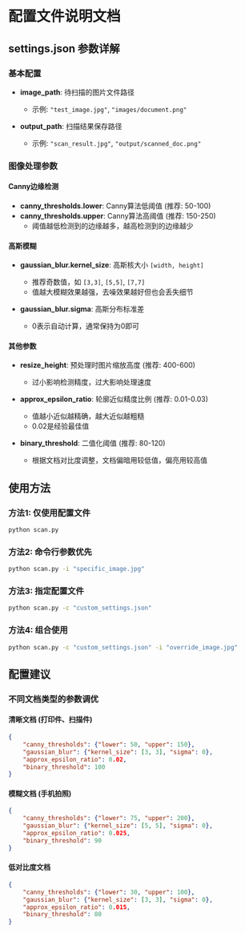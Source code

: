 # 配置文件说明文档

## settings.json 参数详解

### 基本配置
- **image_path**: 待扫描的图片文件路径
  - 示例: `"test_image.jpg"`, `"images/document.png"`
  
- **output_path**: 扫描结果保存路径
  - 示例: `"scan_result.jpg"`, `"output/scanned_doc.png"`

### 图像处理参数

#### Canny边缘检测
- **canny_thresholds.lower**: Canny算法低阈值 (推荐: 50-100)
- **canny_thresholds.upper**: Canny算法高阈值 (推荐: 150-250)
  - 阈值越低检测到的边缘越多，越高检测到的边缘越少

#### 高斯模糊
- **gaussian_blur.kernel_size**: 高斯核大小 `[width, height]`
  - 推荐奇数值，如 `[3,3]`, `[5,5]`, `[7,7]`
  - 值越大模糊效果越强，去噪效果越好但也会丢失细节
  
- **gaussian_blur.sigma**: 高斯分布标准差
  - 0表示自动计算，通常保持为0即可

#### 其他参数
- **resize_height**: 预处理时图片缩放高度 (推荐: 400-600)
  - 过小影响检测精度，过大影响处理速度
  
- **approx_epsilon_ratio**: 轮廓近似精度比例 (推荐: 0.01-0.03)
  - 值越小近似越精确，越大近似越粗糙
  - 0.02是经验最佳值
  
- **binary_threshold**: 二值化阈值 (推荐: 80-120)
  - 根据文档对比度调整，文档偏暗用较低值，偏亮用较高值

## 使用方法

### 方法1: 仅使用配置文件
```bash
python scan.py
```

### 方法2: 命令行参数优先
```bash
python scan.py -i "specific_image.jpg"
```

### 方法3: 指定配置文件
```bash
python scan.py -c "custom_settings.json"
```

### 方法4: 组合使用
```bash
python scan.py -c "custom_settings.json" -i "override_image.jpg"
```

## 配置建议

### 不同文档类型的参数调优

#### 清晰文档 (打印件、扫描件)
```json
{
    "canny_thresholds": {"lower": 50, "upper": 150},
    "gaussian_blur": {"kernel_size": [3, 3], "sigma": 0},
    "approx_epsilon_ratio": 0.02,
    "binary_threshold": 100
}
```

#### 模糊文档 (手机拍照)
```json
{
    "canny_thresholds": {"lower": 75, "upper": 200},
    "gaussian_blur": {"kernel_size": [5, 5], "sigma": 0},
    "approx_epsilon_ratio": 0.025,
    "binary_threshold": 90
}
```

#### 低对比度文档
```json
{
    "canny_thresholds": {"lower": 30, "upper": 100},
    "gaussian_blur": {"kernel_size": [3, 3], "sigma": 0},
    "approx_epsilon_ratio": 0.015,
    "binary_threshold": 80
}
```